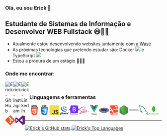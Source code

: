 ### Olá, eu sou Erick 👋

## Estudante de Sistemas de Informação e Desenvolver WEB Fullstack 😃👨‍💻
- Atualmente estou desenvolvendo websites juntamente com a [Wase][wase]
- As próximas tecnologias que pretendo estudar são: Docker <img width="18px" src="https://devicon.dev/devicon.git/icons/docker/docker-original.svg" /> e TypeScript <img width="18px" src="https://devicon.dev/devicon.git/icons/typescript/typescript-original.svg" />
- Estou a procura de um estágio 💼👨‍💼

### Onde me encontrar:

[<img align="left" width="26px" alt="Erick - GitHub" src="https://cdn.jsdelivr.net/npm/simple-icons@v3/icons/twitter.svg" />][twitter]

[<img align="left" width="26px" alt="Erick - Instagram" src="https://cdn.jsdelivr.net/npm/simple-icons@v3/icons/instagram.svg" />][instagram]

[<img align="left" width="26px" alt="Erick - LinkedIn" src="https://cdn.jsdelivr.net/npm/simple-icons@v3/icons/linkedin.svg" />][linkedin]

<br>

### Linguagems e ferramentas


<img align="left" width="32px" alt="HTML5" src="https://raw.githubusercontent.com/devicons/devicon/master/icons/html5/html5-original-wordmark.svg" />

<img align="left" width="32px" alt="CSS3" src="https://raw.githubusercontent.com/devicons/devicon/master/icons/css3/css3-original-wordmark.svg" />

<img align="left" width="32px" alt="Javascript" src="https://raw.githubusercontent.com/devicons/devicon/master/icons/javascript/javascript-original.svg" />

<img align="left" width="32px" alt="Jquery" src="https://raw.githubusercontent.com/devicons/devicon/master/icons/jquery/jquery-original-wordmark.svg" />

<img align="left" width="32px" alt="Bootstrap" src="https://raw.githubusercontent.com/devicons/devicon/master/icons/bootstrap/bootstrap-plain-wordmark.svg" />

<img align="left" width="32px" alt="Sass" src="https://raw.githubusercontent.com/devicons/devicon/master/icons/sass/sass-original.svg" />

<img align="left" width="32px" alt="VueJs" src="https://raw.githubusercontent.com/devicons/devicon/master/icons/vuejs/vuejs-original-wordmark.svg" />

<img align="left" width="32px" alt="PHP" src="https://raw.githubusercontent.com/devicons/devicon/master/icons/php/php-original.svg" />

<img align="left" width="32px" alt="Laravel" src="https://raw.githubusercontent.com/devicons/devicon/master/icons/laravel/laravel-plain-wordmark.svg" />

<img align="left" width="32px" alt="NodeJs" src="https://raw.githubusercontent.com/devicons/devicon/master/icons/nodejs/nodejs-original.svg" />

<img align="left" width="32px" alt="Express" src="https://raw.githubusercontent.com/devicons/devicon/master/icons/express/express-original-wordmark.svg" />

<img align="left" width="32px" alt="MySQL" src="https://raw.githubusercontent.com/devicons/devicon/master/icons/mysql/mysql-original.svg" />

<img align="left" width="32px" alt="MongoDB" src="https://raw.githubusercontent.com/devicons/devicon/master/icons/mongodb/mongodb-plain-wordmark.svg" />

<img align="left" width="32px" alt="Git" src="https://raw.githubusercontent.com/devicons/devicon/master/icons/git/git-original.svg" />

<img align="left" width="32px" alt="VS Code" src="https://raw.githubusercontent.com/devicons/devicon/master/icons/visualstudio/visualstudio-plain.svg" />

<br>
<br>

---

<a href="https://github.com/anuraghazra/github-readme-stats">
    <img align="center" alt="Erick's GitHub stats" src="https://github-readme-stats.vercel.app/api?username=dsErick&show_icons=true&count_private=true&hide_border=true&bg_color=45,000,152331&title_color=f09819&text_color=fff&icon_color=f09819" />
</a>

<a href="https://github.com/anuraghazra/github-readme-stats">
    <img align="center" alt="Erick's Top Languages" src="https://github-readme-stats.vercel.app/api/top-langs/?username=dsErick&layout=compact&langs_count=10&hide_border=true&bg_color=45,152331,000&title_color=f09819&text_color=fff&icon_color=f09819" />
</a>

[instagram]: https://www.instagram.com/erick__ds/
[twitter]: https://twitter.com/Erick_Ds_
[linkedin]: https://www.linkedin.com/in/ds-erick/
[wase]: https://www.instagram.com/agenciawase/
